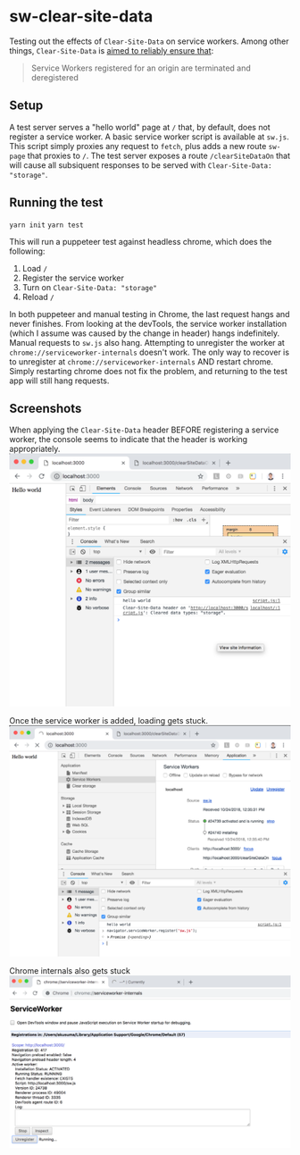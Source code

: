 # sw-clear-site-data

Testing out the effects of `Clear-Site-Data` on service workers. Among other things, `Clear-Site-Data` is [aimed to reliably ensure that](https://www.w3.org/TR/clear-site-data/#goals):

> Service Workers registered for an origin are terminated and deregistered

## Setup

A test server serves a "hello world" page at `/` that, by default, does not register a service worker.
A basic service worker script is available at `sw.js`. This script simply proxies any request to `fetch`, plus adds a new route `sw-page` that proxies to `/`.
The test server exposes a route `/clearSiteDataOn` that will cause all subsiquent responses to be served with `Clear-Site-Data: "storage"`.

## Running the test

`yarn init`
`yarn test`

This will run a puppeteer test against headless chrome, which does the following:

1. Load `/`
2. Register the service worker
3. Turn on `Clear-Site-Data: "storage"`
4. Reload `/`

In both puppeteer and manual testing in Chrome, the last request hangs and never finishes. From looking at the devTools, the service worker installation (which I assume was caused by the change in header) hangs indefinitely. Manual requests to `sw.js` also hang. Attempting to unregister the worker at `chrome://serviceworker-internals` doesn't work. The only way to recover is to unregister at `chrome://serviceworker-internals` AND restart chrome. Simply restarting chrome does not fix the problem, and returning to the test app will still hang requests.

## Screenshots

When applying the `Clear-Site-Data` header BEFORE registering a service worker, the console seems to indicate that the header is working appropriately.
![clear-site-data setup](https://raw.githubusercontent.com/asakusuma/sw-clear-site-data/master/screenshots/clear-storage-on.png "clear-site-data setup")

Once the service worker is added, loading gets stuck.
![loading stuck](https://raw.githubusercontent.com/asakusuma/sw-clear-site-data/master/screenshots/loading-stuck.png "loading stuck")

Chrome internals also gets stuck
![internals stuck](https://raw.githubusercontent.com/asakusuma/sw-clear-site-data/master/screenshots/internals-stuck.png "internals stuck")
